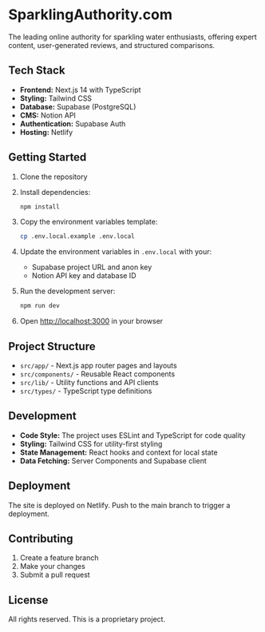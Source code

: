 # SparklingAuthority.com

The leading online authority for sparkling water enthusiasts, offering expert content, user-generated reviews, and structured comparisons.

## Tech Stack

- **Frontend:** Next.js 14 with TypeScript
- **Styling:** Tailwind CSS
- **Database:** Supabase (PostgreSQL)
- **CMS:** Notion API
- **Authentication:** Supabase Auth
- **Hosting:** Netlify

## Getting Started

1. Clone the repository
2. Install dependencies:
   ```bash
   npm install
   ```
3. Copy the environment variables template:
   ```bash
   cp .env.local.example .env.local
   ```
4. Update the environment variables in `.env.local` with your:

   - Supabase project URL and anon key
   - Notion API key and database ID

5. Run the development server:
   ```bash
   npm run dev
   ```
6. Open [http://localhost:3000](http://localhost:3000) in your browser

## Project Structure

- `src/app/` - Next.js app router pages and layouts
- `src/components/` - Reusable React components
- `src/lib/` - Utility functions and API clients
- `src/types/` - TypeScript type definitions

## Development

- **Code Style:** The project uses ESLint and TypeScript for code quality
- **Styling:** Tailwind CSS for utility-first styling
- **State Management:** React hooks and context for local state
- **Data Fetching:** Server Components and Supabase client

## Deployment

The site is deployed on Netlify. Push to the main branch to trigger a deployment.

## Contributing

1. Create a feature branch
2. Make your changes
3. Submit a pull request

## License

All rights reserved. This is a proprietary project.
